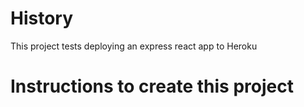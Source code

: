 # History

This project tests deploying an express react app to Heroku

# Instructions to create this project
